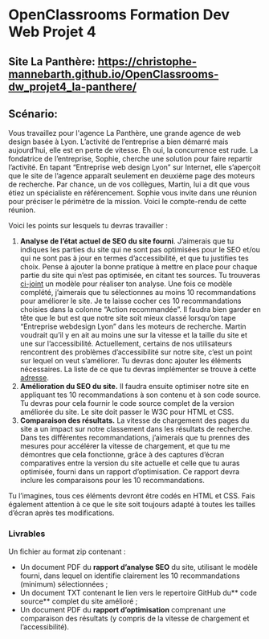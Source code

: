 # OpenClassrooms Formation Dev Web Projet 4

## Site La Panthère: https://christophe-mannebarth.github.io/OpenClassrooms-dw_projet4_la-panthere/

## Scénario:

Vous travaillez pour l'agence La Panthère, une grande agence de web
design basée à Lyon.
L’activité de l’entreprise a bien démarré mais
aujourd’hui, elle est en perte de vitesse.
Eh oui, la concurrence est rude. La fondatrice de l’entreprise, Sophie, cherche une solution pour
faire repartir l’activité.
En tapant “Entreprise web design Lyon” sur Internet, elle s’aperçoit que le site de l’agence apparaît seulement en deuxième page des moteurs de recherche.
Par chance, un de vos collègues, Martin, lui a dit que vous étiez un spécialiste en référencement.
Sophie vous invite dans une réunion pour préciser le périmètre de la mission. 
Voici le compte-rendu de cette réunion.

Voici les points sur lesquels tu devras travailler :

1. **Analyse de l’état actuel de SEO du site fourni**.
   J’aimerais que tu indiques les parties du site qui ne sont pas optimisées pour le SEO et/ou qui ne sont pas à jour en termes d’accessibilité, et que tu justifies tes choix.
   Pense à ajouter la bonne pratique à mettre en place pour chaque partie du site qui n’est pas optimisée, en citant tes sources.
   Tu trouveras [ci-joint](https://s3-eu-west-1.amazonaws.com/course.oc-static.com/projects/DW_P4/Mode%CC%80le-audit-SEO.xlsx) un modèle pour réaliser ton analyse.
   Une fois ce modèle complété, j’aimerais que tu sélectionnes au moins 10 recommandations pour améliorer le site.
   Je te laisse cocher ces 10 recommandations choisies dans la colonne “Action recommandée”.
   Il faudra bien garder en tête que le but est que notre site soit mieux classé lorsqu’on tape “Entreprise webdesign Lyon” dans les moteurs de recherche.
   Martin voudrait qu’il y en ait au moins une sur la vitesse et la taille du site et une sur l’accessibilité. Actuellement, certains de nos utilisateurs rencontrent des problèmes d’accessibilité sur notre site, c’est un point sur lequel on veut s’améliorer.
   Tu devras donc ajouter les éléments nécessaires.
   La liste de ce que tu devras implémenter se trouve à cette [adresse](https://developer.mozilla.org/fr/docs/Accessibilit%C3%A9/Checklist_accessibilite_mobile).
2. **Amélioration du SEO du site.**
   Il faudra ensuite optimiser notre site en appliquant tes 10 recommandations à son contenu
   et à son code source.
   Tu devras pour cela fournir le code source complet de la version améliorée du site.
   Le site doit passer le W3C pour HTML et CSS.
3. **Comparaison des résultats.**
   La vitesse de chargement des pages du site a un impact sur notre classement dans les résultats de recherche.
   Dans tes différentes recommandations, j’aimerais que tu prennes des mesures pour accélérer la vitesse de chargement, et que tu me démontres que cela fonctionne, grâce à des captures d’écran comparatives entre la version du site actuelle et celle que tu auras optimisée, fourni dans un rapport d’optimisation.
   Ce rapport devra inclure les comparaisons pour les 10 recommandations.

Tu l’imagines, tous ces éléments devront être codés en HTML et CSS.
Fais également attention à ce que le site soit toujours adapté à toutes les tailles d’écran après tes modifications.

### **Livrables**

Un fichier au format zip contenant :

* Un document PDF du **rapport d’analyse SEO** du site, utilisant le modèle fourni, dans lequel on identifie clairement les 10 recommandations (minimum) sélectionnées ;
* Un document TXT contenant le lien vers le repertoire GitHub du** code source** complet du site amélioré ;
* Un document PDF du **rapport d’optimisation** comprenant une comparaison des résultats (y compris de la vitesse de chargement et l’accessibilité).
